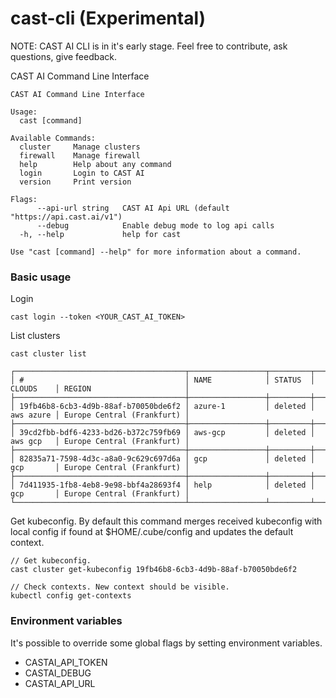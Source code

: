 # cast-cli (Experimental)

NOTE: CAST AI CLI is in it's early stage. Feel free to contribute, ask questions, give feedback.

CAST AI Command Line Interface
```
CAST AI Command Line Interface

Usage:
  cast [command]

Available Commands:
  cluster     Manage clusters
  firewall    Manage firewall
  help        Help about any command
  login       Login to CAST AI
  version     Print version

Flags:
      --api-url string   CAST AI Api URL (default "https://api.cast.ai/v1")
      --debug            Enable debug mode to log api calls
  -h, --help             help for cast

Use "cast [command] --help" for more information about a command.
```

### Basic usage

Login

```
cast login --token <YOUR_CAST_AI_TOKEN>
```

List clusters
```
cast cluster list

┌──────────────────────────────────────┬─────────────────┬─────────┬───────────┬────────────────────────────┐
│ #                                    │ NAME            │ STATUS  │ CLOUDS    │ REGION                     │
├──────────────────────────────────────┼─────────────────┼─────────┼───────────┼────────────────────────────┤
│ 19fb46b8-6cb3-4d9b-88af-b70050bde6f2 │ azure-1         │ deleted │ aws azure │ Europe Central (Frankfurt) │
├──────────────────────────────────────┼─────────────────┼─────────┼───────────┼────────────────────────────┤
│ 39cd2fbb-bdf6-4233-bd26-b372c759fb69 │ aws-gcp         │ deleted │ aws gcp   │ Europe Central (Frankfurt) │
├──────────────────────────────────────┼─────────────────┼─────────┼───────────┼────────────────────────────┤
│ 82835a71-7598-4d3c-a8a0-9c629c697d6a │ gcp             │ deleted │ gcp       │ Europe Central (Frankfurt) │
├──────────────────────────────────────┼─────────────────┼─────────┼───────────┼────────────────────────────┤
│ 7d411935-1fb8-4eb8-9e98-bbf4a28693f4 │ help            │ deleted │ gcp       │ Europe Central (Frankfurt) │
└──────────────────────────────────────┴─────────────────┴─────────┴───────────┴────────────────────────────┘
```

Get kubeconfig. By default this command merges received kubeconfig with local config if found at $HOME/.cube/config
and updates the default context.

```
// Get kubeconfig.
cast cluster get-kubeconfig 19fb46b8-6cb3-4d9b-88af-b70050bde6f2

// Check contexts. New context should be visible.
kubectl config get-contexts
```

### Environment variables

It's possible to override some global flags by setting environment variables.

* CASTAI_API_TOKEN
* CASTAI_DEBUG
* CASTAI_API_URL
